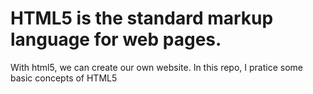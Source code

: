 # HTML5 is the standard markup language for web pages.
With html5, we can create our own website.
In this repo, I pratice some basic concepts of HTML5
